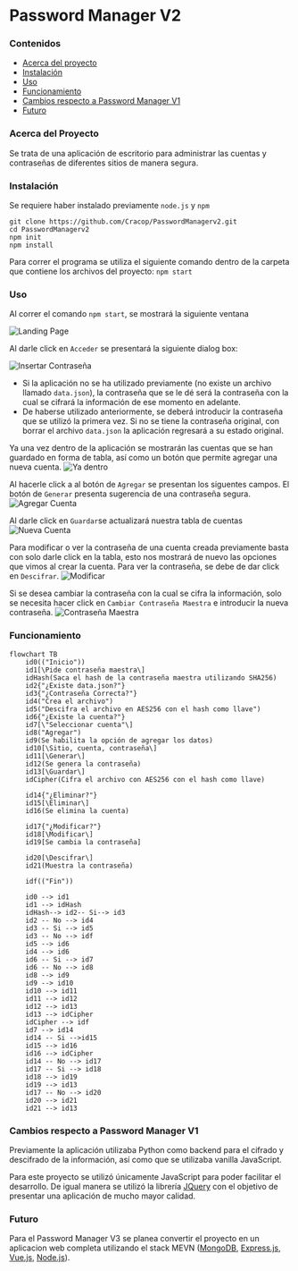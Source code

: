 # Password Manager V2

### Contenidos

- [Acerca del proyecto](#acerca-del-proyecto)
- [Instalación](#instalación)
- [Uso](#uso)
- [Funcionamiento](#funcionamiento)
- [Cambios respecto a Password Manager V1](#cambios-respecto-a-password-manager-v1)
- [Futuro](#futuro)

### Acerca del Proyecto

Se trata de una aplicación de escritorio para administrar las cuentas y contraseñas de diferentes sitios de manera segura. 

### Instalación

Se requiere haber instalado previamente `node.js` y `npm`

```batch
git clone https://github.com/Cracop/PasswordManagerv2.git
cd PasswordManagerv2
npm init
npm install
```

Para correr el programa se utiliza el siguiente comando dentro de la carpeta que contiene los archivos del proyecto: `npm start`

### Uso

Al correr el comando `npm start`, se mostrará la siguiente ventana

![Landing Page](/images/1.png)

Al darle click en `Acceder` se presentará la siguiente dialog box:

![Insertar Contraseña](/images/2.png)

- Si la aplicación no se ha utilizado previamente (no existe un archivo llamado `data.json`), la contraseña que se le dé será la contraseña con la cual se cifrará la información de ese momento en adelante. 
- De haberse utilizado anteriormente, se deberá introducir la contraseña que se utilizó la primera vez. Si no se tiene la contraseña original, con borrar el archivo `data.json` la aplicación regresará a su estado original. 

Ya una vez dentro de la aplicación se mostrarán las cuentas que se han guardado en forma de tabla, así como un botón que permite agregar una nueva cuenta. 
![Ya dentro](/images/4.png)

Al hacerle click a al botón de `Agregar` se presentan los siguentes campos. El botón de `Generar` presenta sugerencia de una contraseña segura. 
![Agregar Cuenta](/images/6.png)

Al darle click en `Guardar`se actualizará nuestra tabla de cuentas
![Nueva Cuenta](/images/8.png)

Para modificar o ver la contraseña de una cuenta creada previamente basta con solo darle click en la tabla, esto nos mostrará de nuevo las opciones que vimos al crear la cuenta. Para ver la contraseña, se debe de dar click en `Descifrar`.
![Modificar](/images/9.png)

Si se desea cambiar la contraseña con la cual se cifra la información, solo se necesita hacer click en `Cambiar Contraseña Maestra` e introducir la nueva contraseña.
![Contraseña Maestra](/images/10.png)

### Funcionamiento

```mermaid
flowchart TB
    id0(("Inicio"))
    id1[\Pide contraseña maestra\]
    idHash(Saca el hash de la contraseña maestra utilizando SHA256)
    id2{"¿Existe data.json?"}
    id3{"¿Contraseña Correcta?"}
    id4("Crea el archivo")
    id5("Descifra el archivo en AES256 con el hash como llave")
    id6{"¿Existe la cuenta?"}
    id7[\"Seleccionar cuenta"\]
    id8("Agregar")
    id9(Se habilita la opción de agregar los datos)
    id10[\Sitio, cuenta, contraseña\]
    id11[\Generar\]
    id12(Se genera la contraseña)
    id13[\Guardar\]
    idCipher(Cifra el archivo con AES256 con el hash como llave)

    id14{"¿Eliminar?"}
    id15[\Eliminar\]
    id16(Se elimina la cuenta)

    id17{"¿Modificar?"}
    id18[\Modificar\]
    id19[Se cambia la contraseña]

    id20[\Descifrar\]
    id21(Muestra la contraseña)

    idf(("Fin"))

    id0 --> id1
    id1 --> idHash
    idHash--> id2-- Si--> id3
    id2 -- No --> id4
    id3 -- Si --> id5
    id3 -- No --> idf
    id5 --> id6
    id4 --> id6
    id6 -- Si --> id7
    id6 -- No --> id8
    id8 --> id9
    id9 --> id10
    id10 --> id11
    id11 --> id12
    id12 --> id13
    id13 --> idCipher
    idCipher --> idf
    id7 --> id14
    id14 -- Si -->id15
    id15 --> id16
    id16 --> idCipher
    id14 -- No --> id17
    id17 -- Si --> id18
    id18 --> id19
    id19 --> id13
    id17 -- No --> id20
    id20 --> id21
    id21 --> id13 
```

### Cambios respecto a Password Manager V1

Previamente la aplicación utilizaba Python como backend para el cifrado y descifrado de la información, así como que se utilizaba vanilla JavaScript.

Para este proyecto se utilizó únicamente JavaScript para poder facilitar el desarrollo. De igual manera se utilizó la librería [JQuery](https://jquery.com/) con el objetivo de presentar una aplicación de mucho mayor calidad. 

### Futuro

Para el Password Manager V3 se planea convertir el proyecto en un aplicacion web completa utilizando el stack MEVN ([MongoDB](https://www.mongodb.com/), [Express.js](https://expressjs.com/), [Vue.js](https://vuejs.org/), [Node.js]()). 
